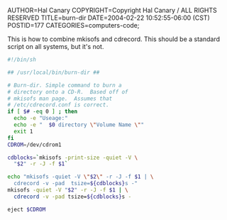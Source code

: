 AUTHOR=Hal Canary
COPYRIGHT=Copyright Hal Canary / ALL RIGHTS RESERVED
TITLE=burn-dir
DATE=2004-02-22 10:52:55-06:00 (CST)
POSTID=177
CATEGORIES=computers-code;

This is how to combine mkisofs and cdrecord. This should be a standard script on all systems, but it's not.

```sh
#!/bin/sh

## /usr/local/bin/burn-dir ##

# Burn-dir. Simple command to burn a
# directory onto a CD-R.  Based off of
# mkisofs man page.  Assumes that
# /etc/cdrecord.conf is correct.
if [ $# -eq 0 ] ; then
  echo -e "Useage:"
  echo -e "  $0 directory \"Volume Name \""
  exit 1
fi
CDROM=/dev/cdrom1

cdblocks=`mkisofs -print-size -quiet -V \
  "$2" -r -J -f $1`

echo "mkisofs -quiet -V \"$2\" -r -J -f $1 | \
  cdrecord -v -pad  tsize=${cdblocks}s -"
mkisofs -quiet -V "$2" -r -J -f $1 | \
  cdrecord -v -pad tsize=${cdblocks}s -

eject $CDROM
```
